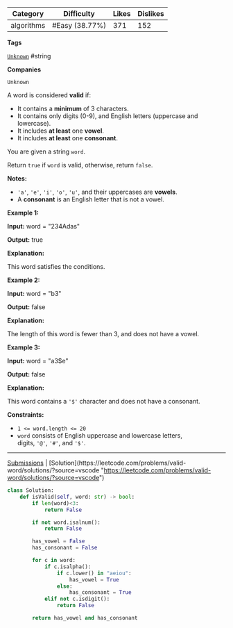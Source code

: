 | Category   | Difficulty     | Likes | Dislikes |
| ---------- | -------------- | ----- | -------- |
| algorithms | #Easy (38.77%) | 371   | 152      |

**Tags**

[`Unknown`](https://leetcode.com/tag/Unknown?source=vscode "https://leetcode.com/tag/Unknown?source=vscode") #string 

**Companies**

`Unknown`

A word is considered **valid** if:

- It contains a **minimum** of 3 characters.
- It contains only digits (0-9), and English letters (uppercase and lowercase).
- It includes **at least** one **vowel**.
- It includes **at least** one **consonant**.

You are given a string `word`.

Return `true` if `word` is valid, otherwise, return `false`.

**Notes:**

- `'a'`, `'e'`, `'i'`, `'o'`, `'u'`, and their uppercases are **vowels**.
- A **consonant** is an English letter that is not a vowel.

**Example 1:**

**Input:** word = "234Adas"

**Output:** true

**Explanation:**

This word satisfies the conditions.

**Example 2:**

**Input:** word = "b3"

**Output:** false

**Explanation:**

The length of this word is fewer than 3, and does not have a vowel.

**Example 3:**

**Input:** word = "a3$e"

**Output:** false

**Explanation:**

This word contains a `'$'` character and does not have a consonant.

**Constraints:**

- `1 <= word.length <= 20`
- `word` consists of English uppercase and lowercase letters, digits, `'@'`, `'#'`, and `'$'`.

---

[Submissions](https://leetcode.com/problems/valid-word/submissions/?source=vscode "https://leetcode.com/problems/valid-word/submissions/?source=vscode") | [Solution](https://leetcode.com/problems/valid-word/solutions/?source=vscode "https://leetcode.com/problems/valid-word/solutions/?source=vscode")

```python
class Solution:
    def isValid(self, word: str) -> bool:
        if len(word)<3:
            return False

        if not word.isalnum():
            return False

        has_vowel = False
        has_consonant = False

        for c in word:
            if c.isalpha():
                if c.lower() in "aeiou":
                    has_vowel = True
                else:
                    has_consonant = True
            elif not c.isdigit():
                return False

        return has_vowel and has_consonant
        

```